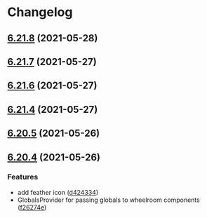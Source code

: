 # Changelog

## [6.21.8](https://github.com/wheelroom/wheelroom/compare/6.21.7...6.21.8) (2021-05-28)



## [6.21.7](https://github.com/wheelroom/wheelroom/compare/6.21.6...6.21.7) (2021-05-27)



## [6.21.6](https://github.com/wheelroom/wheelroom/compare/6.21.5...6.21.6) (2021-05-27)



## [6.21.4](https://github.com/wheelroom/wheelroom/compare/6.21.3...6.21.4) (2021-05-27)



## [6.20.5](https://github.com/wheelroom/wheelroom/compare/6.20.4...6.20.5) (2021-05-26)



## [6.20.4](https://github.com/wheelroom/wheelroom/compare/6.20.3...6.20.4) (2021-05-26)


### Features

* add feather icon ([d424334](https://github.com/wheelroom/wheelroom/commit/d4243342601e4e86aefb94191e8de74592fe8961))
* GlobalsProvider for passing globals to wheelroom components ([f26274e](https://github.com/wheelroom/wheelroom/commit/f26274e7c51610a9a038fda397b77a5f1efd458a))



